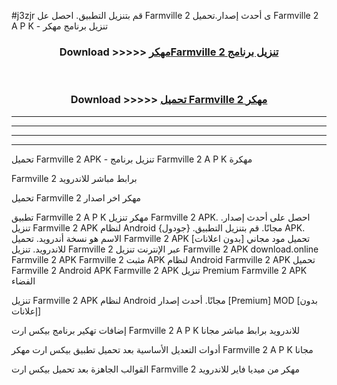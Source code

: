 #j3zjr قم بتنزيل التطبيق. احصل عل Farmville 2  ى أحدث إصدار.تحميل Farmville 2  A P K - تنزيل برنامج مهكر



<div align="center">
<h3>Download >>>>> <a href="https://ar-sites.web.app/?ar= Farmville 2 ">مهكرFarmville 2  تنزيل برنامج</a></h3><br>

<h3>Download >>>>> <a href="https://ar-sites.web.app/?ar= Farmville 2 ">تحميل Farmville 2  مهكر</a></h3>
</div>


----------------------------------------------------------

----------------------------------------------------------

----------------------------------------------------------

----------------------------------------------------------


تحميل Farmville 2  APK - تنزيل برنامج Farmville 2  A P K مهكرة

Farmville 2  برابط مباشر للاندرويد

تحميل Farmville 2  مهكر اخر اصدار

تطبيق Farmville 2  A P K مهكر
تنزيل Farmville 2  APK. احصل على أحدث إصدار.
تنزيل Farmville 2  APK لنظام Android مجانًا.
قم بتنزيل التطبيق. {جودول} APK. الاسم هو نسخة أندرويد.
تحميل Farmville 2  APK [بدون اعلانات]
تحميل مود مجاني للاندرويد.
تنزيل Farmville 2  عبر الإنترنت
تنزيل Farmville 2  APK
download.online Farmville 2  APK
Farmville 2  مثبت APK لنظام Android
Farmville 2  APK
تحميل Farmville 2  Android APK
Farmville 2  APK تنزيل Premium
Farmville 2  APK الفضاء

تنزيل Farmville 2  APK لنظام Android مجانًا. أحدث إصدار [Premium] MOD [بدون إعلانات]

إضافات تهكير برنامج بيكس ارت Farmville 2  A P K للاندرويد برابط مباشر مجانا

أدوات التعديل الأساسية بعد تحميل تطبيق بيكس ارت مهكر Farmville 2  A P K مجانا

القوالب الجاهزة بعد تحميل بيكس ارت Farmville 2  مهكر من ميديا فاير للاندرويد



